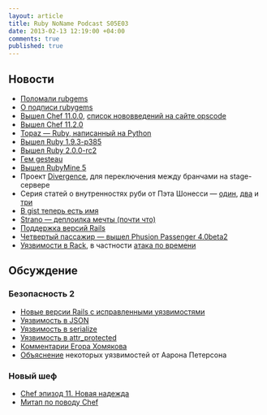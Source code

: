 ```yaml
---
layout: article
title: Ruby NoName Podcast S05E03
date: 2013-02-13 12:19:00 +04:00
comments: true
published: true
---
```


## Новости

* [Поломали rubgems](https://status.heroku.com/incidents/489)
* [О подписи rubygems](http://tonyarcieri.com/lets-figure-out-a-way-to-start-signing-rubygems)
* [Вышел Chef 11.0.0](https://github.com/opscode/chef/), [список нововведений на сайте
  opscode](http://wiki.opscode.com/display/chef/Breaking+Changes+in+Chef+11)
* [Вышел Chef 11.2.0](http://www.opscode.com/blog/2013/02/07/chef-client-11-2-0-10-20-0-released/)
* [Topaz — Ruby, написанный на Python](http://docs.topazruby.com/en/latest/blog/announcing-topaz/)
* [Вышел Ruby 1.9.3-p385](http://www.ruby-lang.org/en/news/2013/02/06/ruby-1-9-3-p385-is-released/)
* [Вышел Ruby 2.0.0-rc2](http://www.ruby-lang.org/en/news/2013/02/08/ruby-2-0-0-rc2-is-released/)
* [Гем gesteau](http://gusteau.gs/)
* [Вышел RubyMine 5](http://www.jetbrains.com/ruby/whatsnew/)
* Проект [Divergence](http://cosmos.layervault.com/divergence.html), для переключения между бранчами на stage-сервере
* Серия статей о внутренностях руби от Пэта Шонесси —
  [один](http://patshaughnessy.net/2013/1/23/ruby-mri-source-code-idioms-1-accessing-data-via-macros),
  [два](http://patshaughnessy.net/2013/1/31/ruby-mri-source-code-idioms-2-c-that-resembles-ruby) и
  [три](http://patshaughnessy.net/2013/2/8/ruby-mri-source-code-idioms-3-embedded-objects)
* [В gist теперь есть имя](https://github.com/blog/1406-namespaced-gists)
* [Strano — деплоилка мечты (почти что)](https://github.com/express42/strano)
* [Поддержка версий Rails](http://blog.steveklabnik.com/posts/2013-02-11-ruby-on-rails-maintenance-policy)
* [Четвертый пассажир — вышел Phusion Passenger
  4.0beta2](http://blog.phusion.nl/2013/01/24/phusion-passenger-4-0-beta-2-syscall-failure-simulation-framework-focus-on-stability/)
* [Уязвимости в Rack](http://rack.github.com/), в частности [атака по
  времени](http://en.wikipedia.org/wiki/Timing_attack)

## Обсуждение

### Безопасность 2
* [Новые версии Rails с исправленными
  уязвимостями](http://weblog.rubyonrails.org/2013/2/11/SEC-ANN-Rails-3-2-12-3-1-11-and-2-3-17-have-been-released/)
* [Уязвимость в JSON](https://groups.google.com/forum/?fromgroups=#!topic/rubyonrails-security/4_YvCpLzL58)
* [Уязвимость в serialize](https://groups.google.com/forum/?fromgroups=#!topic/rubyonrails-security/KtmwSbEpzrU)
* [Уязвимость в attr_protected](https://groups.google.com/forum/?fromgroups=#!topic/rubyonrails-security/AFBKNY7VSH8)
* [Комментарии Егора Хомякова](http://homakov.blogspot.ru/2013/02/rails-vulnerabilities-learning-lesson.html)
* [Объяснение](http://tenderlovemaking.com/2013/02/06/yaml-f7u12.html) некоторых уязвимостей от Аарона Петерсона

### Новый шеф
* [Chef эпизод 11. Новая надежда](http://express42.com/blog/2013-02-07-chef-new-hope.html)
* [Митап по поводу Chef](http://www.meetup.com/DevOps-Moscow-in-Russian/events/98712872/)

